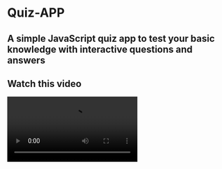 # Quiz-APP
## A simple JavaScript quiz app to test your basic knowledge with interactive questions and answers

## Watch this video 
<video src="/Quiz-app-video-explain.mp4"></video>

